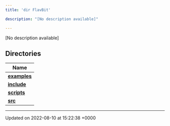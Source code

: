 ```yaml
---
title: 'dir FlavBit'

description: "[No description available]"

---
```







[No description available]

## Directories

| Name           |
| -------------- |
| **[examples](/documentation/code/gambit_2.2/files/dir_ceac9c226c06f2d8cc942a91d8761014/#dir-examples)**  |
| **[include](/documentation/code/gambit_2.2/files/dir_6718e6f775867ee8f236c973530b25fa/#dir-include)**  |
| **[scripts](/documentation/code/gambit_2.2/files/dir_a067623e4190754646e2c6911441325d/#dir-scripts)**  |
| **[src](/documentation/code/gambit_2.2/files/dir_94152b36e2a6900319663d0a0512906c/#dir-src)**  |






-------------------------------

Updated on 2022-08-10 at 15:22:38 +0000
